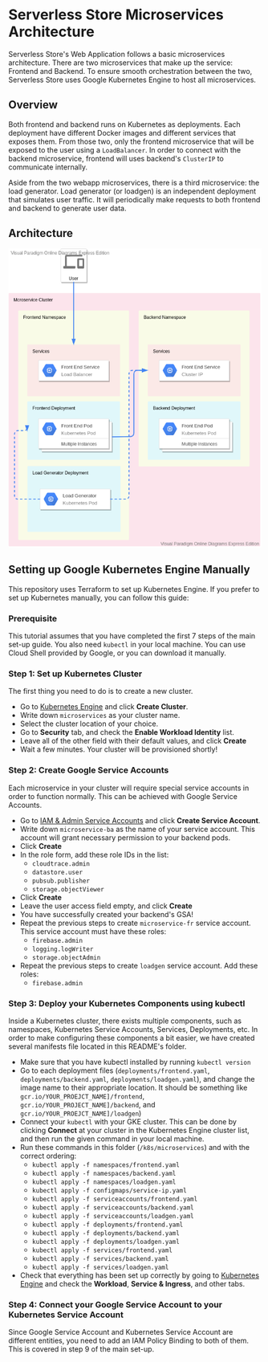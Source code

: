 # Serverless Store Microservices Architecture

Serverless Store's Web Application follows a basic microservices architecture. There are two microservices that make up the service: Frontend and Backend. To ensure smooth orchestration between the two, Serverless Store uses Google Kubernetes Engine to host all microservices.

## Overview

Both frontend and backend runs on Kubernetes as deployments. Each deployment have different Docker images and different services that exposes them. From those two, only the frontend microservice that will be exposed to the user using a `LoadBalancer`. In order to connect with the backend microservice, frontend will uses backend's `ClusterIP` to communicate internally.

Aside from the two webapp microservices, there is a third microservice: the load generator. Load generator (or loadgen) is an independent deployment that simulates user traffic. It will periodically make requests to both frontend and backend to generate user data.

## Architecture

![architecture_k8s](../../docs/architecture_k8s.png)

## Setting up Google Kubernetes Engine Manually

This repository uses Terraform to set up Kubernetes Engine. If you prefer to set up Kubernetes manually, you can follow this guide:

### Prerequisite

This tutorial assumes that you have completed the first 7 steps of the main set-up guide. You also need `kubectl` in your local machine. You can use Cloud Shell provided by Google, or you can download it manually.

### Step 1: Set up Kubernetes Cluster

The first thing you need to do is to create a new cluster.

- Go to [Kubernetes Engine](https://console.cloud.google.com/kubernetes/list) and click **Create Cluster**.
- Write down `microservices` as your cluster name.
- Select the cluster location of your choice.
- Go to **Security** tab, and check the **Enable Workload Identity** list.
- Leave all of the other field with their default values, and click **Create**
- Wait a few minutes. Your cluster will be provisioned shortly!

### Step 2: Create Google Service Accounts

Each microservice in your cluster will require special service accounts in order to function normally. This can be achieved with Google Service Accounts.

- Go to [IAM & Admin Service Accounts](https://console.cloud.google.com/iam-admin/serviceaccounts) and click **Create Service Account**.
- Write down `microservice-ba` as the name of your service account. This account will grant necessary permission to your backend pods.
- Click **Create**
- In the role form, add these role IDs in the list:
  - `cloudtrace.admin`
  - `datastore.user`
  - `pubsub.publisher`
  - `storage.objectViewer`
- Click **Create**
- Leave the user access field empty, and click **Create**
- You have successfully created your backend's GSA!
- Repeat the previous steps to create `microservice-fr` service account. This service account must have these roles:
  - `firebase.admin`
  - `logging.logWriter`
  - `storage.objectAdmin`
- Repeat the previous steps to create `loadgen` service account. Add these roles:
  - `firebase.admin`

### Step 3: Deploy your Kubernetes Components using kubectl

Inside a Kubernetes cluster, there exists multiple components, such as namespaces, Kubernetes Service Accounts, Services, Deployments, etc. In order to make configuring these components a bit easier, we have created several manifests file located in this README's folder.

- Make sure that you have kubectl installed by running `kubectl version`
- Go to each deployment files (`deployments/frontend.yaml`, `deployments/backend.yaml`, `deployments/loadgen.yaml`), and change the image name to their appropriate location. It should be something like `gcr.io/YOUR_PROEJCT_NAME]/frontend`, `gcr.io/YOUR_PROJECT_NAME]/backend`, and `gcr.io/YOUR_PROEJCT_NAME]/loadgen`)
- Connect your `kubectl` with your GKE cluster. This can be done by clicking **Connect** at your cluster in the Kubernetes Engine cluster list, and then run the given command in your local machine.
- Run these commands in this folder (`/k8s/microservices`) and with the correct ordering:
  - `kubectl apply -f namespaces/frontend.yaml`
  - `kubectl apply -f namespaces/backend.yaml`
  - `kubectl apply -f namespaces/loadgen.yaml`
  - `kubectl apply -f configmaps/service-ip.yaml`
  - `kubectl apply -f serviceaccounts/frontend.yaml`
  - `kubectl apply -f serviceaccounts/backend.yaml`
  - `kubectl apply -f serviceaccounts/loadgen.yaml`
  - `kubectl apply -f deployments/frontend.yaml`
  - `kubectl apply -f deployments/backend.yaml`
  - `kubectl apply -f deployments/loadgen.yaml`
  - `kubectl apply -f services/frontend.yaml`
  - `kubectl apply -f services/backend.yaml`
  - `kubectl apply -f services/loadgen.yaml`
- Check that everything has been set up correctly by going to [Kubernetes Engine](https://console.cloud.google.com/kubernetes) and check the **Workload**, **Service & Ingress**, and other tabs.

### Step 4: Connect your Google Service Account to your Kubernetes Service Account

Since Google Service Account and Kubernetes Service Account are different entities, you need to add an IAM Policy Binding to both of them. This is covered in step 9 of the main set-up.
